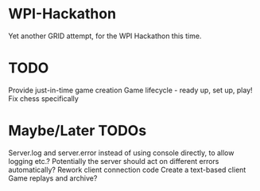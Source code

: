 # WPI-Hackathon
Yet another GRID attempt, for the WPI Hackathon this time.

# TODO
Provide just-in-time game creation
Game lifecycle - ready up, set up, play!
Fix chess specifically

# Maybe/Later TODOs
Server.log and server.error instead of using console directly, to allow logging etc.? Potentially the server should act on different   errors automatically?
Rework client connection code
Create a text-based client
Game replays and archive?
